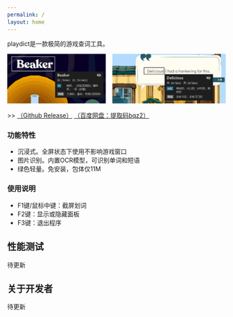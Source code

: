 ```yaml
---
permalink: /
layout: home
---
```


playdict是一款极简的游戏查词工具。

![demo](./assets/imgs/demo/demo.png)

\>> [（Github Release）](https://github.com/blueloveTH/playdict/releases/latest) [（百度网盘：提取码bqz2）](https://pan.baidu.com/s/1cVgOJY4rXG1j0g8lj1GGCQ)

### 功能特性

+ 沉浸式。全屏状态下使用不影响游戏窗口
+ 图片识别。内置OCR模型，可识别单词和短语
+ 绿色轻量。免安装，包体仅11M


### 使用说明
+ F1键/鼠标中键：截屏划词
+ F2键：显示或隐藏面板
+ F3键：退出程序

## 性能测试

待更新

## 关于开发者

待更新